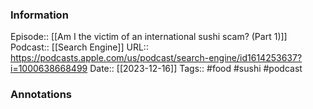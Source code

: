 ### Information

Episode:: [[Am I the victim of an international sushi scam? (Part 1)]]
Podcast:: [[Search Engine]]
URL:: https://podcasts.apple.com/us/podcast/search-engine/id1614253637?i=1000638668499
Date:: [[2023-12-16]]
Tags:: #food #sushi
#podcast


### Annotations

